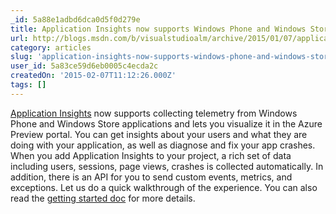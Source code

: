 ```yaml
---
_id: 5a88e1adbd6dca0d5f0d279e
title: Application Insights now supports Windows Phone and Windows Store applications
url: http://blogs.msdn.com/b/visualstudioalm/archive/2015/01/07/application-insights-now-supports-windows-phone-and-windows-store-applications.aspx
category: articles
slug: 'application-insights-now-supports-windows-phone-and-windows-store-applications'
user_id: 5a83ce59d6eb0005c4ecda2c
createdOn: '2015-02-07T11:12:26.000Z'
tags: []
---
```


<a title="http://azure.microsoft.com/services/application-insights/" href="http://blogs.msdn.com/controlpanel/blogs/posteditor.aspx/Application%20Insights">Application Insights</a> now supports collecting telemetry from Windows Phone and Windows Store applications and lets you visualize it in the Azure Preview portal. You can get insights about your users and what they are doing with your application, as well as diagnose and fix your app crashes. When you add Application Insights to your project, a rich set of data including users, sessions, page views, crashes is collected automatically. In addition, there is an API for you to send custom events, metrics, and exceptions. Let us do a quick walkthrough of the experience. You can also read the <a href="http://go.microsoft.com/fwlink/?LinkID=506944">getting started doc</a> for more details.
